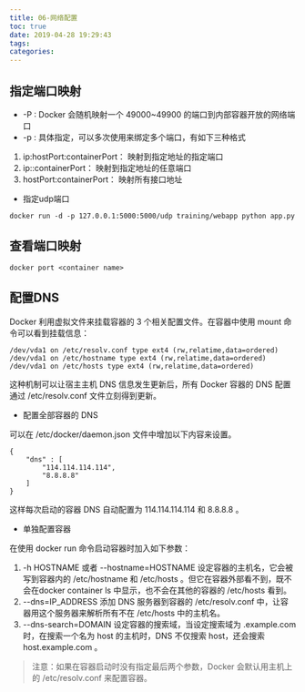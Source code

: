 ```yaml
---
title: 06-网络配置
toc: true
date: 2019-04-28 19:29:43
tags:
categories:
---
```


## 指定端口映射
- -P : Docker 会随机映射一个 49000~49900 的端口到内部容器开放的网络端口
- -p : 具体指定，可以多次使用来绑定多个端口，有如下三种格式

1. ip:hostPort:containerPort： 映射到指定地址的指定端口
1. ip::containerPort： 映射到指定地址的任意端口
1. hostPort:containerPort： 映射所有接口地址

- 指定udp端口
```
docker run -d -p 127.0.0.1:5000:5000/udp training/webapp python app.py
```

## 查看端口映射
```
docker port <container name>
```

## 配置DNS
Docker 利用虚拟文件来挂载容器的 3 个相关配置文件。在容器中使用 mount 命令可以看到挂载信息：

```
/dev/vda1 on /etc/resolv.conf type ext4 (rw,relatime,data=ordered)
/dev/vda1 on /etc/hostname type ext4 (rw,relatime,data=ordered)
/dev/vda1 on /etc/hosts type ext4 (rw,relatime,data=ordered)
```
这种机制可以让宿主主机 DNS 信息发生更新后，所有 Docker 容器的 DNS 配置通过 /etc/resolv.conf 文件立刻得到更新。

- 配置全部容器的 DNS

可以在 /etc/docker/daemon.json 文件中增加以下内容来设置。
```
{
    "dns" : [
        "114.114.114.114",
        "8.8.8.8"
    ]
}
```
这样每次启动的容器 DNS 自动配置为 114.114.114.114 和 8.8.8.8 。

- 单独配置容器

在使用 docker run 命令启动容器时加入如下参数：

1. -h HOSTNAME 或者 --hostname=HOSTNAME 设定容器的主机名，它会被写到容器内的 /etc/hostname 和 /etc/hosts 。但它在容器外部看不到，既不会在docker container ls 中显示，也不会在其他的容器的 /etc/hosts 看到。
2. --dns=IP_ADDRESS 添加 DNS 服务器到容器的 /etc/resolv.conf 中，让容器用这个服务器来解析所有不在 /etc/hosts 中的主机名。
3. --dns-search=DOMAIN 设定容器的搜索域，当设定搜索域为 .example.com时，在搜索一个名为 host 的主机时，DNS 不仅搜索 host，还会搜索host.example.com 。

> 注意：如果在容器启动时没有指定最后两个参数，Docker 会默认用主机上的
/etc/resolv.conf 来配置容器。